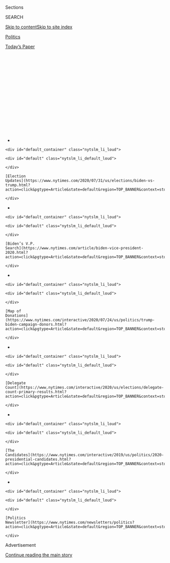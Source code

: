 <div id="app">

<div>

<div>

<div>

<div class="NYTAppHideMasthead css-1q2w90k e1suatyy0">

<div class="section css-ui9rw0 e1suatyy2">

<div class="css-eph4ug er09x8g0">

<div class="css-6n7j50">

</div>

<span class="css-1dv1kvn">Sections</span>

<div class="css-10488qs">

<span class="css-1dv1kvn">SEARCH</span>

</div>

[Skip to content](#site-content)[Skip to site
index](#site-index)

</div>

<div id="masthead-section-label" class="css-1wr3we4 eaxe0e00">

[Politics](https://www.nytimes.com/section/politics)

</div>

<div class="css-10698na e1huz5gh0">

</div>

</div>

<div id="masthead-bar-one" class="section hasLinks css-15hmgas e1csuq9d3">

<div class="css-uqyvli e1csuq9d0">

</div>

<div class="css-1uqjmks e1csuq9d1">

</div>

<div class="css-9e9ivx">

[](https://myaccount.nytimes.com/auth/login?response_type=cookie&client_id=vi)

</div>

<div class="css-1bvtpon e1csuq9d2">

[Today’s
Paper](https://www.nytimes.com/section/todayspaper)

</div>

</div>

</div>

</div>

<div data-aria-hidden="false">

<div id="site-content" data-role="main">

<div>

<div class="css-1aor85t" style="opacity:0.000000001;z-index:-1;visibility:hidden">

<div class="css-1hqnpie">

<div class="css-epjblv">

<span class="css-17xtcya">[Politics](/section/politics)</span><span class="css-x15j1o">|</span><span class="css-fwqvlz">Kamala
Harris Says She’s Still ‘in This Fight,’ but Out of the 2020
Race</span>

</div>

<div class="css-k008qs">

<div class="css-1iwv8en">

<span class="css-18z7m18"></span>

<div>

</div>

</div>

<span class="css-1n6z4y">https://nyti.ms/2Pa5yaU</span>

<div class="css-1705lsu">

<div class="css-4xjgmj">

<div class="css-4skfbu" data-role="toolbar" data-aria-label="Social Media Share buttons, Save button, and Comments Panel with current comment count" data-testid="share-tools">

  - 
  - 
  - 
  - 
    
    <div class="css-6n7j50">
    
    </div>

  - 
  - 

</div>

</div>

</div>

</div>

</div>

</div>

<div id="NYT_TOP_BANNER_REGION" class="css-13pd83m">

<div>

<div id="styln-elections-notifications-menu" class="section interactive-content interactive-size-medium css-1edisqu">

<div class="css-17ih8de interactive-body">

<div class="nytslm_innerContainer" data-aria-live="polite">

<div class="nytslm_title">

</div>

  - 
    
    <div id="default_container" class="nytslm_li_loud">
    
    <div id="default" class="nytslm_li_default_loud">
    
    </div>
    
    [Election
    Updates](https://www.nytimes.com/2020/07/31/us/elections/biden-vs-trump.html?action=click&pgtype=Article&state=default&region=TOP_BANNER&context=storylines_menu)
    
    </div>

  - 
    
    <div id="default_container" class="nytslm_li_loud">
    
    <div id="default" class="nytslm_li_default_loud">
    
    </div>
    
    [Biden’s V.P.
    Search](https://www.nytimes.com/article/biden-vice-president-2020.html?action=click&pgtype=Article&state=default&region=TOP_BANNER&context=storylines_menu)
    
    </div>

  - 
    
    <div id="default_container" class="nytslm_li_loud">
    
    <div id="default" class="nytslm_li_default_loud">
    
    </div>
    
    [Map of
    Donations](https://www.nytimes.com/interactive/2020/07/24/us/politics/trump-biden-campaign-donors.html?action=click&pgtype=Article&state=default&region=TOP_BANNER&context=storylines_menu)
    
    </div>

  - 
    
    <div id="default_container" class="nytslm_li_loud">
    
    <div id="default" class="nytslm_li_default_loud">
    
    </div>
    
    [Delegate
    Count](https://www.nytimes.com/interactive/2020/us/elections/delegate-count-primary-results.html?action=click&pgtype=Article&state=default&region=TOP_BANNER&context=storylines_menu)
    
    </div>

  - 
    
    <div id="default_container" class="nytslm_li_loud">
    
    <div id="default" class="nytslm_li_default_loud">
    
    </div>
    
    [The
    Candidates](https://www.nytimes.com/interactive/2019/us/politics/2020-presidential-candidates.html?action=click&pgtype=Article&state=default&region=TOP_BANNER&context=storylines_menu)
    
    </div>

  - 
    
    <div id="default_container" class="nytslm_li_loud">
    
    <div id="default" class="nytslm_li_default_loud">
    
    </div>
    
    [Politics
    Newsletter](https://www.nytimes.com/newsletters/politics?action=click&pgtype=Article&state=default&region=TOP_BANNER&context=storylines_menu)
    
    </div>

</div>

</div>

</div>

</div>

</div>

<div id="top-wrapper" class="css-1sy8kpn">

<div id="top-slug" class="css-l9onyx">

Advertisement

</div>

[Continue reading the main
story](#after-top)

<div class="ad top-wrapper" style="text-align:center;height:100%;display:block;min-height:250px">

<div id="top" class="place-ad" data-position="top" data-size-key="top">

</div>

</div>

<div id="after-top">

</div>

</div>

<div>

<div id="sponsor-wrapper" class="css-1hyfx7x">

<div id="sponsor-slug" class="css-19vbshk">

Supported by

</div>

[Continue reading the main
story](#after-sponsor)

<div id="sponsor" class="ad sponsor-wrapper" style="text-align:center;height:100%;display:block">

</div>

<div id="after-sponsor">

</div>

</div>

<div class="css-186x18t">

</div>

<div class="css-1vkm6nb ehdk2mb0">

# Kamala Harris Says She’s Still ‘in This Fight,’ but Out of the 2020 Race

</div>

The California senator broke barriers but ran out of money as she
struggled in polls. Her abrupt announcement is perhaps the most
surprising development to date in the 2020 race.

<div class="css-79elbk" data-testid="photoviewer-wrapper">

<div class="css-z3e15g" data-testid="photoviewer-wrapper-hidden">

</div>

<div class="css-1a48zt4 ehw59r15" data-testid="photoviewer-children">

![<span class="css-16f3y1r e13ogyst0" data-aria-hidden="true">Senator
Kamala Harris of California after the November debate in Atlanta. “My
campaign for president simply doesn’t have the financial resources we
need to continue,” she said
Tuesday.</span><span class="css-cnj6d5 e1z0qqy90" itemprop="copyrightHolder"><span class="css-1ly73wi e1tej78p0">Credit...</span><span><span>Demetrius
Freeman for The New York
Times</span></span></span>](https://static01.nyt.com/images/2019/12/03/us/politics/03harris/merlin_164769222_2e022c52-0386-416c-bcfd-724adb6ea721-articleLarge.jpg?quality=75&auto=webp&disable=upscale)

</div>

</div>

<div class="css-18e8msd">

<div class="css-otjvjh epjyd6m0">

<div class="css-nmf14i ey68jwv0" data-aria-hidden="true">

[![Astead W.
Herndon](https://static01.nyt.com/images/2018/09/14/us/author-head-astead/author-head-astead-thumbLarge-v2.png
"Astead W. Herndon")](https://www.nytimes.com/by/astead-w-herndon)[![Shane
Goldmacher](https://static01.nyt.com/images/2018/07/27/multimedia/author-shane-goldmacher/author-shane-goldmacher-thumbLarge.png
"Shane Goldmacher")](https://www.nytimes.com/by/shane-goldmacher)[![Jonathan
Martin](https://static01.nyt.com/images/2018/11/06/multimedia/author-jonathan-martin/author-jonathan-martin-thumbLarge.png
"Jonathan Martin")](https://www.nytimes.com/by/jonathan-martin)

</div>

<div class="css-1baulvz">

By [<span class="css-1baulvz" itemprop="name">Astead W.
Herndon</span>](https://www.nytimes.com/by/astead-w-herndon),
[<span class="css-1baulvz" itemprop="name">Shane
Goldmacher</span>](https://www.nytimes.com/by/shane-goldmacher) and
[<span class="css-1baulvz last-byline" itemprop="name">Jonathan
Martin</span>](https://www.nytimes.com/by/jonathan-martin)

</div>

</div>

  - 
    
    <div class="css-ld3wwf e16638kd2">
    
    Published Dec. 3, 2019Updated Dec. 6,
    2019
    
    </div>

  - 
    
    <div class="css-4xjgmj">
    
    <div class="css-pvvomx" data-role="toolbar" data-aria-label="Social Media Share buttons, Save button, and Comments Panel with current comment count" data-testid="share-tools">
    
      - 
      - 
      - 
      - 
        
        <div class="css-6n7j50">
        
        </div>
    
      - 
      - 
    
    </div>
    
    </div>

</div>

</div>

<div class="section meteredContent css-1r7ky0e" name="articleBody" itemprop="articleBody">

<div class="css-1fanzo5 StoryBodyCompanionColumn">

<div class="css-53u6y8">

Senator [Kamala
Harris](https://www.nytimes.com/interactive/2020/us/elections/kamala-harris.html)
of California dropped out of the Democratic presidential race on Tuesday
after months of low poll numbers and a series of missteps that crippled
her campaign, [a deflating
comedown](https://www.nytimes.com/2019/11/29/us/politics/kamala-harris-2020.html)
for a barrier-breaking candidate who was seeking to become the first
black woman to win a major party’s presidential nomination.

The decision came after weeks of upheaval among Ms. Harris’s staff,
including layoffs in New Hampshire and at her headquarters in Baltimore,
and disarray among her allies. She told supporters in an email on
Tuesday that she lacked the money needed to fully finance a competitive
campaign.

“My campaign for president simply doesn’t have the financial resources
we need to continue,” Ms. Harris wrote. “But I want to be clear with
you: I am still very much in this fight.”

The announcement is perhaps the most surprising development to date in a
fluid Democratic presidential campaign where Ms. Harris began in the top
tier. Her departure removes a prominent woman of color from a field that
started as the most racially diverse ever in a Democratic primary, and
raises the prospect that this month’s debate in Los Angeles will feature
no candidates who aren’t white.

</div>

</div>

<div class="css-1fanzo5 StoryBodyCompanionColumn">

<div class="css-53u6y8">

Ms. Harris [opened her
campaign](https://www.nytimes.com/2019/01/27/us/politics/kamala-harris-rally-2020.html)
on Martin Luther King’s Birthday with a rousing speech in her hometown,
Oakland, Calif., before an audience of 20,000 people, drawing
comparisons to history-making black politicians like Barack Obama and
Shirley Chisholm.

The speech was a signal of the careful balance her campaign tried to
strike throughout the year: leaning on her personal story as a daughter
of Indian and Jamaican immigrants while offering policy preferences that
toggled between the party’s moderate and progressive ideological wings.
Ms. Harris sought to focus on incremental and deliverable change rather
than the type of systemic upheaval popularized by rivals like Senators
[Elizabeth
Warren](https://www.nytimes.com/interactive/2020/us/elections/elizabeth-warren.html)
of Massachusetts and [Bernie
Sanders](https://www.nytimes.com/interactive/2020/us/elections/bernie-sanders.html)
of Vermont.

But almost immediately after her campaign began, she faced questions
about her policy core that resulted in damaging news cycles. She
reversed her position on single-payer health care, removing herself from
the “Medicare for all” bill sponsored by Mr. Sanders. She struggled with
how to frame her record as a prosecutor, oscillating between defending
it against progressive criticism and embracing it in a play for more
moderate votes.

On a conference call with donors Tuesday, Ms. Harris said she arrived at
the decision after conferring with her family over the Thanksgiving
holiday. She stayed up meeting with advisers until 2 a.m. Tuesday,
before concluding she had “no path” forward in the race, a person on the
call said.

</div>

</div>

<div class="css-1fanzo5 StoryBodyCompanionColumn">

<div class="css-53u6y8">

Ms. Harris said she would have needed to raise $5 million in two weeks,
a goal she described as impossible. “I just don’t want to bullshit you,”
she said.

</div>

</div>

<div>

</div>

<div class="css-1fanzo5 StoryBodyCompanionColumn">

<div class="css-53u6y8">

Over the weekend, after a New York Times article detailed problems
within her campaign, Ms. Harris did a financial audit of her operation,
according to a senior aide. One of Ms. Harris’s aides, who spoke with
her about her decision to drop out, said that her instinct was to keep
fighting but that she was told her campaign would have to go into debt
in order to
continue.

<div id="NYT_MAIN_CONTENT_1_REGION" class="css-9tf9ac">

<div>

<div id="styln-nfldraft-updates-block" class="section interactive-content interactive-size-medium css-1ftcdic">

<div class="css-17ih8de interactive-body">

<div id="styln-briefing-block" data-asset-id="">

<div class="briefing-block-header-section">

# [Latest Updates: 2020 Election](https://www.nytimes.com/2020/07/31/us/elections/biden-vs-trump.html?action=click&pgtype=Article&state=default&region=MAIN_CONTENT_1&context=storylines_live_updates)

<div class="briefing-block-ts">

Updated 2020-08-01T01:26:45.732Z

</div>

</div>

  - [Kamala Harris, a top vice-presidential contender, confronts double
    standards.](https://www.nytimes.com/2020/07/31/us/elections/biden-vs-trump.html?action=click&pgtype=Article&state=default&region=MAIN_CONTENT_1&context=storylines_live_updates#link-29fdff45)
  - [Karen Bass and Susan Rice are rising on Biden’s vice-presidential
    shortlist.](https://www.nytimes.com/2020/07/31/us/elections/biden-vs-trump.html?action=click&pgtype=Article&state=default&region=MAIN_CONTENT_1&context=storylines_live_updates#link-13ec3d9c)
  - [Trump says Russian bounties to kill U.S. troops ‘never took
    place.’](https://www.nytimes.com/2020/07/31/us/elections/biden-vs-trump.html?action=click&pgtype=Article&state=default&region=MAIN_CONTENT_1&context=storylines_live_updates#link-49e9a016)

<div class="briefing-block-footer">

<div class="briefing-block-footer-meta">

[See more
updates](https://www.nytimes.com/2020/07/31/us/elections/biden-vs-trump.html?action=click&pgtype=Article&state=default&region=MAIN_CONTENT_1&context=storylines_live_updates)

</div>

</div>

</div>

</div>

</div>

</div>

</div>

In her announcement Tuesday, Ms. Harris reaffirmed her commitment to her
campaign’s unifying ideals. She is likely to immediately become a
top-tier option for the party’s vice-presidential nomination.

“Although I’m no longer running for president,” she said, “I will do
everything in my power to defeat Donald Trump and fight for the future
of our country and the best of who we are.”

</div>

</div>

<div class="css-cfo9c3">

</div>

<div class="css-1fanzo5 StoryBodyCompanionColumn">

<div class="css-53u6y8">

Ms. Harris’s withdrawal will set off an arms race between the remaining
presidential campaigns, as they try to lap up her top-tier roster of
endorsements and staff members. Some of her donors have already begun to
field calls from her rivals.

But it is unclear how much Ms. Harris’s exit will aid any one candidate
in polling, considering how her standing had declined in recent months.
She and Ms. Warren were competing for many of the same voters earlier in
the year, but moderates like former Vice President [Joseph R. Biden
Jr.](https://www.nytimes.com/interactive/2020/us/elections/joe-biden.html)
and Mayor [Pete
Buttigieg](https://www.nytimes.com/interactive/2020/us/elections/pete-buttigieg.html)
of South Bend, Ind., may seek a boost from her supporters in Iowa and
New Hampshire.

</div>

</div>

<div class="css-1fanzo5 StoryBodyCompanionColumn">

<div class="css-53u6y8">

Throughout her candidacy, Ms. Harris faced concerns about her political
strategy and her campaign’s organizational structure. She relied on a
stable of California political strategists, led by the longtime
political operative Averell Smith, who did not heed warnings from
grass-roots organizers to invest more heavily in early voting states
like Iowa and New Hampshire. Instead, the campaign focused on later
primaries in states with more nonwhite voters, including South Carolina
and California.

Her campaign miscalculated. Mr. Biden remained popular with black
voters, preventing her campaign from making significant headway in South
Carolina. In California, Ms. Harris was increasingly boxed out, as
candidates like Mr. Sanders and Ms. Warren excited the state’s liberal
wing and Mr. Biden persisted among
moderates.

</div>

</div>

<div class="css-1sngw6j">

[](https://www.nytimes.com/interactive/2019/us/politics/2020-presidential-candidates.html)

<div class="css-1eoytci">

![](https://static01.nyt.com/images/2019/01/20/us/2020-presidential-candidates-promo-1548014688187/2020-presidential-candidates-promo-1548014688187-articleLarge-v68.png)

</div>

<div class="css-1rha1bf">

## Who’s Running for President in 2020?

The field of Democratic presidential candidates has been historically
large, but all have dropped out except Joe Biden, the presumptive
Democratic nominee to challenge President Trump.

</div>

</div>

<div class="css-1fanzo5 StoryBodyCompanionColumn">

<div class="css-53u6y8">

Still, Ms. Harris had already qualified for the [next presidential
debate](https://www.nytimes.com/interactive/2019/us/politics/democratic-debate-lineup.html),
scheduled for Dec. 19, the only nonwhite candidate to do so thus far.
Without her, Democrats may have an all-white debate stage, though
candidates like Representative [Tulsi
Gabbard](https://www.nytimes.com/interactive/2020/us/elections/tulsi-gabbard.html)
of Hawaii and the businessman [Andrew
Yang](https://www.nytimes.com/interactive/2020/us/elections/andrew-yang.html)
may still qualify in the coming days.

“No matter your candidate, you have to recognize that going from the
most diverse field ever in January to a potentially all-white debate
stage in December is catastrophic,” wrote Leah Greenberg, a co-executive
director of Indivisible, a national progressive group, [on
Twitter](https://twitter.com/Leahgreenb/status/1201934660789510144).

It was on an earlier debate stage in June when Ms. Harris [generated one
of the most electric
moments](https://www.nytimes.com/2019/06/27/us/politics/kamala-harris-busing-joe-biden.html)
of the race so far, challenging Mr. Biden over his record on race and
busing. “I do not believe you are a racist,” she began. Mr. Biden was so
taken aback, he cut his own answer short.

Money poured into her campaign and she spiked in the polls. But those
numbers declined steadily in the months that followed, beginning when
she had difficulty articulating her own position on mandated busing —
undercutting her star turn.

</div>

</div>

<div class="css-79elbk" data-testid="photoviewer-wrapper">

<div class="css-z3e15g" data-testid="photoviewer-wrapper-hidden">

</div>

<div class="css-1a48zt4 ehw59r15" data-testid="photoviewer-children">

![<span class="css-16f3y1r e13ogyst0" data-aria-hidden="true">Ms.
Harris’s headquarters in Oakland, Calif., on Tuesday. The mural is
based on a photo promoted by the campaign after her debate exchange with
Joseph R. Biden Jr. on
busing.</span><span class="css-cnj6d5 e1z0qqy90" itemprop="copyrightHolder"><span class="css-1ly73wi e1tej78p0">Credit...</span><span>Jim
Wilson/The New York
Times</span></span>](https://static01.nyt.com/images/2019/12/03/us/03harris-out-hq/merlin_165377913_d6329c79-aaf3-426e-a529-db06cd683ef2-articleLarge.jpg?quality=75&auto=webp&disable=upscale)

</div>

</div>

<div class="css-1fanzo5 StoryBodyCompanionColumn">

<div class="css-53u6y8">

“She really showed the importance of having different perspectives on
the debate stage,” said Amanda Hunter, research and communications
director at the Barbara Lee Family Foundation, which supports women in
politics and studies double standards. “Her personal story about being
bused to school was something that a historically typical older white
man would not bring to the conversation.”

But “there is still a very entrenched stereotype of what a presidential
candidate looks like in this country,” Ms. Hunter said. “Simply by
running, Senator Harris challenged that and broke down stereotypes.”

Ms. Harris’s online fund-raising slowed in recent months, and large
donors increasingly turned toward other candidates. In the third quarter
of the year, she [spent more than $1.41 for every dollar she
raised](https://www.nytimes.com/interactive/2019/10/16/us/elections/democratic-q3-fundraising.html),
burning through millions. She stopped buying ads, both online and on
television, slashed her staff in New Hampshire and retrenched to Iowa,
where she spent the Thanksgiving holiday with her family.

In the days leading up to her withdrawal, as her campaign grew
increasingly desperate, she surprised one donor who is not a major
Democratic bundler by telephoning him to see if he could reach out to
his associates who had yet to give. Another donor recommended to her
that she leave the race.

Even as she struggled, Ms. Harris had assembled a coveted list of more
than 130 bundlers who had raised at least $25,000 for her campaign, more
than half of whom were from her home state, California, one of the
deepest wells of Democratic cash. Ms. Harris canceled a scheduled
fund-raiser with some of her top bundlers in New York on Tuesday just
hours before the event. On Wednesday, she had been scheduled to attend
an event in Los Angeles at the home of Sean Parker, the billionaire tech
entrepreneur.

A pair of California-based Democratic strategists, Dan Newman and Brian
Brokaw, had just secured the money and the implicit signoff from Ms.
Harris’s campaign to begin a “super PAC” in support of her candidacy.
The group, named People Standing Strong, was to begin [a million-dollar
ad buy in
Iowa](https://m.youtube.com/watch?v=8YPgUVrEFsU&feature=youtu.be) on
Wednesday.

</div>

</div>

<div class="css-79elbk" data-testid="photoviewer-wrapper">

<div class="css-z3e15g" data-testid="photoviewer-wrapper-hidden">

</div>

<div class="css-1a48zt4 ehw59r15" data-testid="photoviewer-children">

<div class="css-1xdhyk6 erfvjey0">

<span class="css-1ly73wi e1tej78p0">Image</span>

<div class="css-zjzyr8">

<div data-testid="lazyimage-container" style="height:257.77777777777777px">

</div>

</div>

</div>

<span class="css-16f3y1r e13ogyst0" data-aria-hidden="true">Ms. Harris’s
departure removes a prominent black candidate from a field that began as
the most diverse ever in a Democratic
primary</span><span class="css-cnj6d5 e1z0qqy90" itemprop="copyrightHolder"><span class="css-1ly73wi e1tej78p0">Credit...</span><span>Daniel
Acker for The New York Times</span></span>

</div>

</div>

<div class="css-1fanzo5 StoryBodyCompanionColumn">

<div class="css-53u6y8">

But it was not enough, as her campaign determined that she did not have
the financial resources to continue. The group quickly began canceling
its reservations.

In addition to the financial troubles, some of Ms. Harris’s supporters
worried that a poor showing once voting began, particularly in the
California primary, would leave Ms. Harris vulnerable to a Senate
primary challenge in 2022.

Presidential candidates have dropped out after running out of money for
decades, including Senator Kirsten Gillibrand and former Representative
Beto O’Rourke earlier this year. In 2015, Scott Walker, then the
governor of Wisconsin, famously flamed out of the Republican contest
months before balloting began because he was short on cash.

President Trump tweeted a farewell to Ms. Harris, saying, “We will miss
you Kamala,” to which she replied: “Don’t worry, Mr. President. I’ll see
you at your trial.’’

</div>

</div>

<div class="css-cfo9c3">

</div>

<div class="css-1fanzo5 StoryBodyCompanionColumn">

<div class="css-53u6y8">

Ms. Harris’s former rivals for the Democratic nomination quickly
expressed their admiration for her on Tuesday.

</div>

</div>

<div class="css-1fanzo5 StoryBodyCompanionColumn">

<div class="css-53u6y8">

“Her campaign broke barriers and did it with joy,” Senator [Cory
Booker](https://www.nytimes.com/interactive/2020/us/elections/cory-booker.html)
of New Jersey
[tweeted](https://twitter.com/CoryBooker/status/1201930335501594624).
“Love you, sister.”

Ms. Warren [praised her
“commitment](https://twitter.com/ewarren/status/1201939838410379265)
to fighting for the people, for justice, and to holding Donald Trump
accountable.” The former housing secretary [Julián
Castro](https://www.nytimes.com/interactive/2020/us/elections/julian-castro.html)
[called
her](https://twitter.com/JulianCastro/status/1201932059737903104) “a
lifelong fighter for opportunity and justice for all Americans.”

Mr. Biden, campaigning in Iowa, called Ms. Harris “a first-rate
intellect, first-rate candidate, real competitor.” He [walked
away](https://twitter.com/HowardMortman/status/1201929645073092608) when
a reporter asked whether he would consider Ms. Harris as a running mate.

Maggie Astor and Alexander Burns contributed
reporting.

</div>

</div>

<div>

</div>

</div>

<div>

</div>

<div>

</div>

<div id="NYT_BELOW_MAIN_CONTENT_REGION">

<div>

<div id="STLYN_guide_v1_STYLN_guide_a" class="section css-l08pwh interactive-content interactive-size-medium">

<div class="css-17ih8de interactive-body">

<div class="g-story g-freebird g-max-limit" data-preview-slug="styln-scroll-guide">

</div>

<div id="g-electionguide-id" class="g-electionguide">

<div class="g-electionguide-container">

<div class="g-electionguide-wrapper">

<div class="g-electionguide-logo">

</div>

# Our 2020 Election Guide

Updated July 31, 2020

  - 
    
    -----
    
    ## The Latest
    
      - President Trump’s assault on the Postal Service is intersecting
        with his attacks on mail-in voting. [Voting rights groups say it
        is a recipe for
        disaster.](https://www.nytimes.com/2020/07/31/us/politics/trump-usps-mail-delays.html?action=click&pgtype=Article&state=default&region=BELOW_MAIN_CONTENT&context=storylines_guide)

  - 
    
    -----
    
    ## Biden’s V.P. Search
    
      - [Here are 13
        women](https://www.nytimes.com/article/biden-vice-president-2020.html?action=click&pgtype=Article&state=default&region=BELOW_MAIN_CONTENT&context=storylines_guide)
        who have been under consideration to be Joe Biden’s running
        mate, and why each might be chosen — and might not be.

  - 
    
    -----
    
    ## Keep Up With Our Coverage
    
      - Get an
        [email](https://www.nytimes.com/newsletters/politics?action=click&pgtype=Article&state=default&region=BELOW_MAIN_CONTENT&context=storylines_guide)
        recapping the day’s news
    
    <!-- end list -->
    
      - Download our mobile app on
        [iOS](https://apps.apple.com/us/app/nytimes/id284862083?ls=1&mat_click_id=5c79ae7455014fd1bd66b5610c05b8f2-20191112-16948&referrer=mat_click_id%3D5c79ae7455014fd1bd66b5610c05b8f2-20191112-16948%26link_click_id%3D722930677036718082)
        and
        [Android](http://a.localytics.com/android?id=com.nytimes.android&referrer=utm_source%3Dother_nyt_mobile_web%26utm_medium%3DWeb%2520page%26utm_term%3DGeneral%2520Mobile%2520Page%26utm_campaign%3DNYT%2520Mobile%2520General%2520Page)
        and turn on Breaking News and Politics alerts

</div>

</div>

</div>

</div>

</div>

</div>

</div>

<div>

</div>

<div>

<div id="bottom-wrapper" class="css-1ede5it">

<div id="bottom-slug" class="css-l9onyx">

Advertisement

</div>

[Continue reading the main
story](#after-bottom)

<div id="bottom" class="ad bottom-wrapper" style="text-align:center;height:100%;display:block;min-height:90px">

</div>

<div id="after-bottom">

</div>

</div>

</div>

</div>

</div>

## Site Index

<div>

</div>

## Site Information Navigation

  - [© <span>2020</span> <span>The New York Times
    Company</span>](https://help.nytimes.com/hc/en-us/articles/115014792127-Copyright-notice)

<!-- end list -->

  - [NYTCo](https://www.nytco.com/)
  - [Contact
    Us](https://help.nytimes.com/hc/en-us/articles/115015385887-Contact-Us)
  - [Work with us](https://www.nytco.com/careers/)
  - [Advertise](https://nytmediakit.com/)
  - [T Brand Studio](http://www.tbrandstudio.com/)
  - [Your Ad
    Choices](https://www.nytimes.com/privacy/cookie-policy#how-do-i-manage-trackers)
  - [Privacy](https://www.nytimes.com/privacy)
  - [Terms of
    Service](https://help.nytimes.com/hc/en-us/articles/115014893428-Terms-of-service)
  - [Terms of
    Sale](https://help.nytimes.com/hc/en-us/articles/115014893968-Terms-of-sale)
  - [Site
    Map](https://spiderbites.nytimes.com)
  - [Help](https://help.nytimes.com/hc/en-us)
  - [Subscriptions](https://www.nytimes.com/subscription?campaignId=37WXW)

</div>

</div>

</div>

</div>
